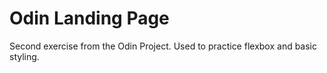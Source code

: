 # Odin Landing Page
Second exercise from the Odin Project.
Used to practice flexbox and basic styling.

